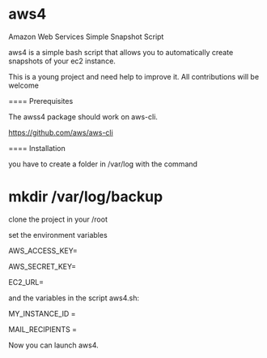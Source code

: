 aws4
====

Amazon Web Services Simple Snapshot Script

aws4 is a simple bash script that allows you to automatically create snapshots of your ec2 instance.

This is a young project and need help to improve it.
All contributions will be welcome

====
Prerequisites

The awss4 package should work on aws-cli.

https://github.com/aws/aws-cli

====
Installation

you have to create a folder in /var/log with the command

# mkdir /var/log/backup

clone the project in your /root

set the environment variables

AWS_ACCESS_KEY=

AWS_SECRET_KEY=

EC2_URL=

and the variables in the script aws4.sh:

MY_INSTANCE_ID =

MAIL_RECIPIENTS =


Now you can launch aws4.
